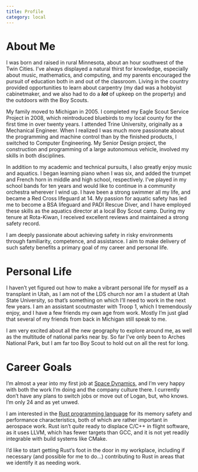 ```yaml
---
title: Profile
category: local
---
```


# About Me

I was born and raised in rural Minnesota, about an hour southwest of the Twin
Cities. I’ve always displayed a natural thirst for knowledge, especially about
music, mathematics, and computing, and my parents encouraged the pursuit of
education both in and out of the classroom. Living in the country provided
opportunities to learn about carpentry (my dad was a hobbyist cabinetmaker, and
we also had to do a ***lot*** of upkeep on the property) and the outdoors with
the Boy Scouts.

My family moved to Michigan in 2005. I completed my Eagle Scout Service Project
in 2008, which reintroduced bluebirds to my local county for the first time in
over twenty years. I attended Trine University, originally as a Mechanical
Engineer. When I realized I was much more passionate about the programming and
machine control than by the finished products, I switched to Computer
Engineering. My Senior Design project, the construction and programming of a
large autonomous vehicle, involved my skills in both disciplines.

In addition to my academic and technical pursuits, I also greatly enjoy music
and aquatics. I began learning piano when I was six, and added the trumpet and
French horn in middle and high school, respectively. I’ve played in my school
bands for ten years and would like to continue in a community orchestra wherever
I wind up. I have been a strong swimmer all my life, and became a Red Cross
lifeguard at 14. My passion for aquatic safety has led me to become a BSA
lifeguard and PADI Rescue Diver, and I have employed these skills as the
aquatics director at a local Boy Scout camp. During my tenure at Rota-Kiwan, I
received excellent reviews and maintained a strong safety record.

I am deeply passionate about achieving safety in risky environments through
familiarity, competence, and assistance. I aim to make delivery of such safety
benefits a primary goal of my career and personal life.

# Personal Life

I haven’t yet figured out how to make a vibrant personal life for myself as a
transplant in Utah, as I am not of the LDS church nor am I a student at Utah
State University, so that’s something on which I’ll need to work in the next few
years. I am an assistant scoutmaster with Troop 1, which I tremendously enjoy,
and I have a few friends my own age from work. Mostly I’m just glad that several
of my friends from back in Michigan still speak to me.

I am very excited about all the new geography to explore around me, as well as
the multitude of national parks near by. So far I’ve only been to Arches
National Park, but I am far too Boy Scout to hold out on all the rest for long.

# Career Goals

I’m almost a year into my first job at [Space Dynamics][1], and I’m very happy
with both the work I’m doing and the company culture there. I currently don’t
have any plans to switch jobs or move out of Logan, but, who knows. I’m only 24
and as yet unwed.

I am interested in the [Rust programming language][2] for its memory safety and
performance characteristics, both of which are rather important in aerospace
work. Rust isn’t *quite* ready to displace C/C++ in flight software, as it uses
LLVM, which has fewer targets than GCC, and it is not yet readily integrable with
build systems like CMake.

I’d like to start getting Rust’s foot in the door in my workplace, including if
necessary (and possible for me to do…) contributing to Rust in areas that we
identify it as needing work.

[1]: http://sdl.usu.edu/
[2]: https://www.rust-lang.org/
